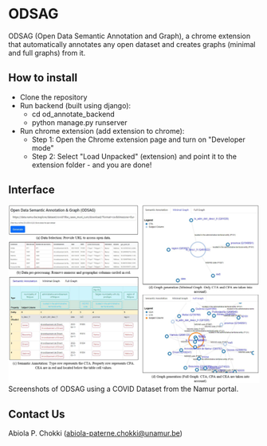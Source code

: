 # ODSAG
ODSAG (Open Data Semantic Annotation and Graph), a chrome extension that automatically annotates any open dataset and creates graphs (minimal and full graphs) from it. 

## How to install
* Clone the repository
* Run backend (built using django):
	* cd od_annotate_backend
	* python manage.py runserver
* Run chrome extension (add extension to chrome): 
	* Step 1: Open the Chrome extension page and turn on "Developer mode"
	* Step 2: Select "Load Unpacked" (extension) and point it to the extension folder - and you are done!

## Interface
![Screenshots of ODSAG using a COVID Dataset from the Namur portal.](/assets/odsag_process.PNG)
Screenshots of ODSAG using a COVID Dataset from the Namur portal.

## Contact Us
Abiola P. Chokki (abiola-paterne.chokki@unamur.be)